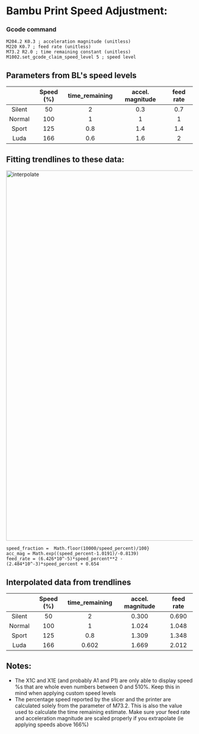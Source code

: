 # Bambu Print Speed Adjustment:

### Gcode command
```
M204.2 K0.3 ; acceleration magnitude (unitless)
M220 K0.7 ; feed rate (unitless)
M73.2 R2.0 ; time remaining constant (unitless)
M1002.set_gcode_claim_speed_level 5 ; speed level
```
## Parameters from BL's speed levels
|        | **Speed (%)** | **time_remaining** | **accel. magnitude** | **feed rate** |
|:------:|:-------------:|:------------------:|:--------------------:|:-------------:|
| Silent |       50      |          2         |          0.3         |      0.7      |
| Normal |      100      |          1         |           1          |       1       |
|  Sport |      125      |         0.8        |          1.4         |      1.4      |
|  Luda  |      166      |         0.6        |          1.6         |       2       |

## Fitting trendlines to these data:
<img width="1000" alt="interpolate" src="https://github.com/jphannifan/x1plus-testing/assets/149451641/df6884e5-860b-4f17-9166-12ae04747be9">

```
speed_fraction =  Math.floor(10000/speed_percent)/100}
acc_mag = Math.exp((speed_percent-1.0191)/-0.8139) 
feed_rate = (6.426*10^-5)*speed_percent**2 - (2.484*10^-3)*speed_percent + 0.654
```

## Interpolated data from trendlines
|        | **Speed (%)** | **time_remaining** | **accel. magnitude** | **feed rate** |
|:------:|:-------------:|:------------------:|:--------------------:|:-------------:|
| Silent |       50      |          2         |         0.300        | 0.690         |
| Normal |      100      |          1         |         1.024        | 1.048         |
|  Sport |      125      |         0.8        |         1.309        | 1.348         |
|  Luda  |      166      |        0.602       |         1.669        | 2.012         |

## Notes:
- The X1C and X1E (and probably A1 and P1) are only able to display speed %s that are whole even numbers between 0 and 510%. Keep this in mind when applying custom speed levels
- The percentage speed reported by the slicer and the printer are calculated solely from the parameter of M73.2. This is also the value used to calculate the time remaining estimate. Make sure your feed rate and acceleration magnitude are scaled properly if you extrapolate (ie applying speeds above 166%)
